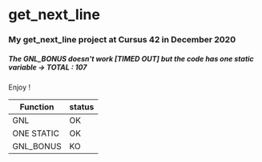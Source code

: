 # get_next_line
### My get_next_line project at Cursus 42 in December 2020

##### The GNL_BONUS doesn't work [TIMED OUT] but the code has one static variable -> TOTAL : 107
Enjoy !

| Function      | status|
| ------------- |-------|
| GNL           | OK    |
| ONE STATIC    | OK    |
| GNL_BONUS     | KO    |
